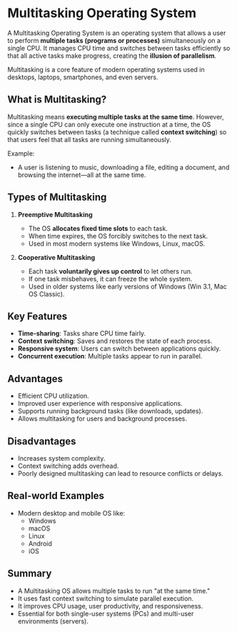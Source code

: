 # Multitasking Operating System

A Multitasking Operating System is an operating system that allows a user to perform **multiple tasks (programs or processes)** simultaneously on a single CPU. It manages CPU time and switches between tasks efficiently so that all active tasks make progress, creating the **illusion of parallelism**.

Multitasking is a core feature of modern operating systems used in desktops, laptops, smartphones, and even servers.

## What is Multitasking?

Multitasking means **executing multiple tasks at the same time**. However, since a single CPU can only execute one instruction at a time, the OS quickly switches between tasks (a technique called **context switching**) so that users feel that all tasks are running simultaneously.

Example:
- A user is listening to music, downloading a file, editing a document, and browsing the internet—all at the same time.

## Types of Multitasking

1. **Preemptive Multitasking**  
   - The OS **allocates fixed time slots** to each task.
   - When time expires, the OS forcibly switches to the next task.
   - Used in most modern systems like Windows, Linux, macOS.

2. **Cooperative Multitasking**  
   - Each task **voluntarily gives up control** to let others run.
   - If one task misbehaves, it can freeze the whole system.
   - Used in older systems like early versions of Windows (Win 3.1, Mac OS Classic).

## Key Features

- **Time-sharing**: Tasks share CPU time fairly.
- **Context switching**: Saves and restores the state of each process.
- **Responsive system**: Users can switch between applications quickly.
- **Concurrent execution**: Multiple tasks appear to run in parallel.

## Advantages

- Efficient CPU utilization.
- Improved user experience with responsive applications.
- Supports running background tasks (like downloads, updates).
- Allows multitasking for users and background processes.

## Disadvantages

- Increases system complexity.
- Context switching adds overhead.
- Poorly designed multitasking can lead to resource conflicts or delays.

## Real-world Examples

- Modern desktop and mobile OS like:
  - Windows
  - macOS
  - Linux
  - Android
  - iOS

## Summary

- A Multitasking OS allows multiple tasks to run "at the same time."
- It uses fast context switching to simulate parallel execution.
- It improves CPU usage, user productivity, and responsiveness.
- Essential for both single-user systems (PCs) and multi-user environments (servers).

